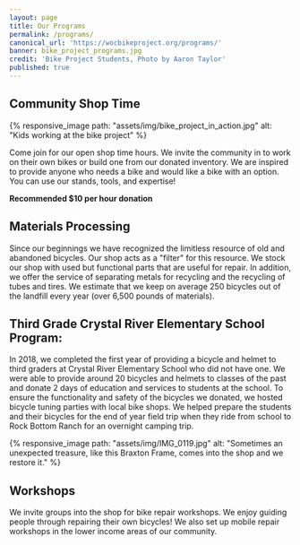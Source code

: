 ```yaml
---
layout: page
title: Our Programs
permalink: /programs/
canonical_url: 'https://wocbikeproject.org/programs/'
banner: bike_project_programs.jpg
credit: 'Bike Project Students, Photo by Aaron Taylor'
published: true
---
```



## Community Shop Time
{% responsive_image path: "assets/img/bike_project_in_action.jpg" alt: "Kids working at the bike project" %}

Come join for our open shop time hours. We invite the community in to work on their own bikes or build one from our donated inventory. We are inspired to provide anyone who needs a bike and would like a bike with an option. You can use our stands, tools, and expertise!

**Recommended $10 per hour donation**

## Materials Processing

Since our beginnings we have recognized the limitless resource of old and abandoned bicycles. Our shop acts as a "filter" for this resource. We stock our shop with used but functional parts that are useful for repair. In addition, we offer the service of separating metals for recycling and the recycling of tubes and tires. We estimate that we keep on average 250 bicycles out of the landfill every year (over 6,500 pounds of materials).&nbsp;

## Third Grade Crystal River Elementary School Program:

In 2018, we completed the first year of providing a bicycle and helmet to third graders at Crystal River Elementary School who did not have one. We were able to provide around 20 bicycles and helmets to classes of the past and donate 2 days of education and services to students at the school. To ensure the functionality and safety of the bicycles we donated, we hosted bicycle tuning parties with local bike shops. We helped prepare the students and their bicycles for the end of year field trip when they ride from school to Rock Bottom Ranch for an overnight camping trip. 


{% responsive_image path: "assets/img/IMG_0119.jpg" alt: "Sometimes an unexpected treasure, like this Braxton Frame, comes into the shop and we restore it." %}

## Workshops

We invite groups into the shop for bike repair workshops. We enjoy guiding people through repairing their own bicycles! We also set up mobile repair workshops in the lower income areas of our community. 


